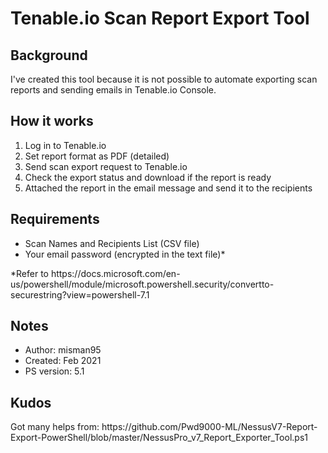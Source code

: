 <H1>Tenable.io Scan Report Export Tool</H1>

<H2>Background</H2>
I've created this tool because it is not possible to automate exporting scan reports and sending emails in Tenable.io Console.

<H2>How it works</H2>
<ol>
  <li>Log in to Tenable.io
  <li>Set report format as PDF (detailed)
  <li>Send scan export request to Tenable.io
  <li>Check the export status and download if the report is ready
  <li>Attached the report in the email message and send it to the recipients
</ol>

<H2>Requirements</H2>
  <ul>
    <li>Scan Names and Recipients List (CSV file)
    <li>Your email password (encrypted in the text file)*
  </ul>
 *Refer to https://docs.microsoft.com/en-us/powershell/module/microsoft.powershell.security/convertto-securestring?view=powershell-7.1 </br>
  
<H2>Notes</H2>
<ul>
  <li>Author: misman95
  <li>Created: Feb 2021
  <li>PS version: 5.1
</ul>

<H2>Kudos</H2>
<p>Got many helps from: https://github.com/Pwd9000-ML/NessusV7-Report-Export-PowerShell/blob/master/NessusPro_v7_Report_Exporter_Tool.ps1 </p>
